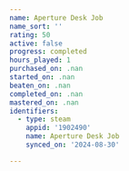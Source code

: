 ```yaml
---
name: Aperture Desk Job
name_sort: ''
rating: 50
active: false
progress: completed
hours_played: 1
purchased_on: .nan
started_on: .nan
beaten_on: .nan
completed_on: .nan
mastered_on: .nan
identifiers:
  - type: steam
    appid: '1902490'
    name: Aperture Desk Job
    synced_on: '2024-08-30'

---
```

